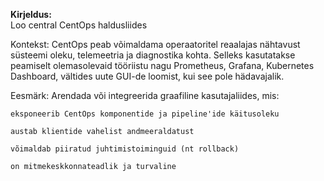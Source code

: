 **Kirjeldus:**  
Loo central CentOps haldusliides 

Kontekst:
CentOps peab võimaldama operaatoritel reaalajas nähtavust süsteemi oleku, telemeetria ja diagnostika kohta. Selleks kasutatakse peamiselt olemasolevaid tööriistu nagu Prometheus, Grafana, Kubernetes Dashboard, vältides uute GUI-de loomist, kui see pole hädavajalik.

Eesmärk:
Arendada või integreerida graafiline kasutajaliides, mis:

    eksponeerib CentOps komponentide ja pipeline'ide käitusoleku

    austab klientide vahelist andmeeraldatust

    võimaldab piiratud juhtimistoiminguid (nt rollback)

    on mitmekeskkonnateadlik ja turvaline
